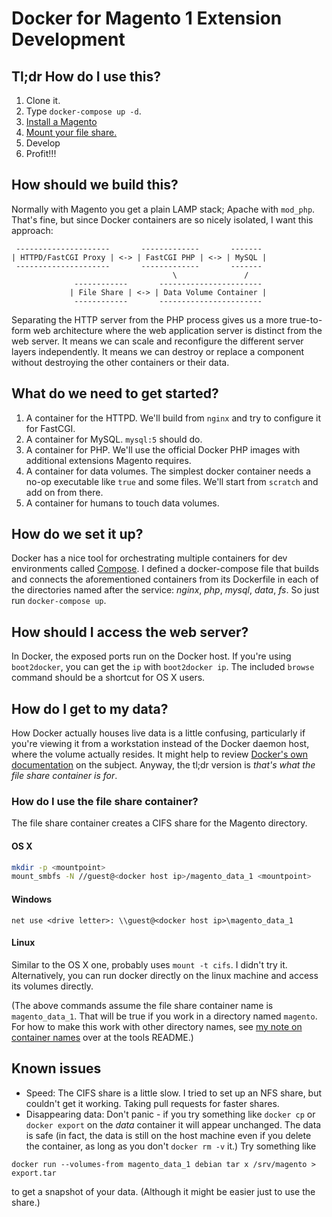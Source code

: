 # Docker for Magento 1 Extension Development

## Tl;dr How do I use this?

1. Clone it.
1. Type `docker-compose up -d`.
1. [Install a Magento](tools/README.md)
1. [Mount your file share.](#how-do-i-use-the-file-share-container)
1. Develop
1. Profit!!!

## How should we build this?

Normally with Magento you get a plain LAMP stack; Apache with `mod_php`.
That's fine, but since Docker containers are so nicely isolated,
I want this approach:

     ---------------------       -------------       -------
    | HTTPD/FastCGI Proxy | <-> | FastCGI PHP | <-> | MySQL |
     ---------------------       -------------       -------
                                        \               /
                  ------------       -----------------------
                 | File Share | <-> | Data Volume Container |
                  ------------       -----------------------

Separating the HTTP server from the PHP process gives us a more true-to-form
web architecture where the web application server is distinct from the
web server. It means we can scale and reconfigure the different server layers
independently. It means we can destroy or replace a component without
destroying the other containers or their data.

## What do we need to get started?

1. A container for the HTTPD. We'll build from `nginx` and try to configure it for FastCGI.
1. A container for MySQL. `mysql:5` should do.
1. A container for PHP. We'll use the official Docker PHP images with additional extensions Magento requires.
1. A container for data volumes. The simplest docker container needs a no-op executable like `true` and some files. We'll start from `scratch` and add on from there.
1. A container for humans to touch data volumes.

## How do we set it up?

Docker has a nice tool for orchestrating multiple containers for dev
environments called [Compose](http://docs.docker.com/compose/). I defined a
docker-compose file that builds and connects the aforementioned containers
from its Dockerfile in each of the directories named after the service:
_nginx_, _php_, _mysql_, _data_, _fs_. So just run `docker-compose up`.

## How should I access the web server?

In Docker, the exposed ports run on the Docker host. If you're using
`boot2docker`, you can get the `ip` with `boot2docker ip`. The included
`browse` command should be a shortcut for OS X users.

## How do I get to my data?

How Docker actually houses live data is a little confusing, particularly if
you're viewing it from a workstation instead of the Docker daemon host, where
the volume actually resides. It might help to review
[Docker's own documentation](https://docs.docker.com/userguide/dockervolumes/)
on the subject. Anyway, the tl;dr version is _that's what the file share
container is for_.

### How do I use the file share container?

The file share container creates a CIFS share for the Magento directory.

#### OS X

```sh
mkdir -p <mountpoint>
mount_smbfs -N //guest@<docker host ip>/magento_data_1 <mountpoint>
```

#### Windows

```
net use <drive letter>: \\guest@<docker host ip>\magento_data_1
```

#### Linux

Similar to the OS X one, probably uses `mount -t cifs`. I didn't try it.
Alternatively, you can run docker directly on the linux machine and access
its volumes directly.

(The above commands assume the file share container name is `magento_data_1`.
That will be true if you work in a directory named `magento`. For how to make
this work with other directory names, see [my note on container names](https://github.com/kojiromike/docker-magento/tree/master/tools#note-container-names) over at the tools README.)

## Known issues

- Speed: The CIFS share is a little slow. I tried to set up an NFS share, but
couldn't get it working. Taking pull requests for faster shares.
- Disappearing data: Don't panic - if you try something like `docker cp` or
`docker export` on the _data_ container it will appear unchanged. The data is
safe (in fact, the data is still on the host machine even if you delete the
container, as long as you don't `docker rm -v` it.) Try something like

```
docker run --volumes-from magento_data_1 debian tar x /srv/magento > export.tar
```

to get a snapshot of your data. (Although it might be easier just to use the
share.)
